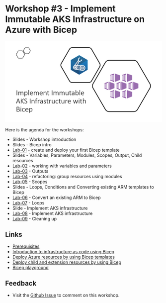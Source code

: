 # Workshop #3 - Implement Immutable AKS Infrastructure on Azure with Bicep

![logo](images/logo.png)

Here is the agenda for the workshops:

 * Slides - Workshop introduction
 * Slides - Bicep intro
 * [Lab-01](labs/lab-01/readme.md) - create and deploy your first Bicep template
 * Slides - Variables, Parameters, Modules, Scopes, Output, Child resources
 * [Lab-02](labs/lab-02/readme.md) - working with variables and parameters
 * [Lab-03](labs/lab-03/readme.md) - Outputs
 * [Lab-04](labs/lab-04/readme.md) - refactoring: group resources using modules
 * [Lab-05](labs/lab-05/readme.md) - Scopes
 * Slides - Loops, Conditions and Converting existing ARM templates to Bicep
 * [Lab-06](labs/lab-06/readme.md) - Convert an existing ARM to Bicep
 * [Lab-07](labs/lab-07/readme.md) - Loops
 * Slide - Implement AKS infrastructure
 * [Lab-08](labs/lab-08/readme.md) - Implement AKS infrastructure
 * [Lab-09](labs/lab-09/readme.md) - Cleaning up
  
## Links

* [Prerequisites](prerequisites.md)
* [Introduction to infrastructure as code using Bicep](https://docs.microsoft.com/en-us/learn/modules/introduction-to-infrastructure-as-code-using-bicep/?WT.mc_id=AZ-MVP-5003837)
* [Deploy Azure resources by using Bicep templates](https://docs.microsoft.com/en-us/learn/modules/deploy-azure-resources-by-using-bicep-templates/?WT.mc_id=AZ-MVP-5003837)
* [Deploy child and extension resources by using Bicep](https://docs.microsoft.com/en-us/learn/modules/child-extension-bicep-templates/?WT.mc_id=AZ-MVP-5003837)
* [Bicep playground](https://bicepdemo.z22.web.core.windows.net/)

## Feedback

* Visit the [Github Issue](https://github.com/evgenyb/aks-workshops/issues/11) to comment on this workshop. 